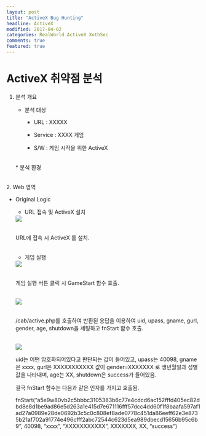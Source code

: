 ```yaml
---
layout: post
title: "ActiveX Bug Hunting"
headline: ActiveX
modified: 2017-04-02
categories: RealWorld ActiveX XothSec
comments: true
featured: true
---
```


# ActiveX 취약점 분석

1. 분석 개요

   * 분석 대상

     * URL : XXXXX

     * Service : XXXX 게임

     * S/W : 게임 시작을 위한 ActiveX

   <br>
   * 분석 환경


<br>
2. Web 영역

   * Original Logic

     * URL 접속 및 ActiveX 설치

     <img src="{{ site.url }}/images/2017-04-02/1.png" style="display: block; margin: auto;">

     <br>

     URL에 접속 시 ActiveX 를 설치.

     <br>

     * 게임 실행

     <img src="{{ site.url }}/images/2017-04-02/2.png" style="display: block; margin: auto;">

     <br>

     게임 실행 버튼 클릭 시 GameStart 함수 호출.

     <br>

     <img src="{{ site.url }}/images/2017-04-02/3.png" style="display: block; margin: auto;">

     <br>

     /cab/active.php를 호출하여 반환된 응답을 이용하여 uid, upass, gname, gurl, gender, age, shutdown을 세팅하고 fnStart 함수 호출.

     <br>

     <img src="{{ site.url }}/images/2017-04-02/4.png" style="display: block; margin: auto;">

     uid는 어떤 암호화되어있다고 판단되는 값이 들어있고, upass는 40098, gname은 xxxx, gurl은 XXXXXXXXXXX 값이 gender=XXXXXXX 로 생년월일과 성별 값을 나타내며, age는 XX, shutdown은 success가 들어있음.

     결국 fnStart 함수는 다음과 같은 인자를 가지고 호출됨.

     fnStart(“a5e9w80vb2c5bbbc3105383b6c77e4cdcd6ac152fffd405ec82dbd8e8d1be9ad86e5d263a1e415d7e671116fff57dcc4dd60f1f8baafa597af1ad27a0989e28de0692b3c5c0c808ef8ade0778c451da86eeff62e3e8735b21af702a91774e496cfff2abc72544c623d5ea989dbecd15656b95c6b9”, 40098, “xxxx”, “XXXXXXXXXXX”, XXXXXXX, XX, “success”)
